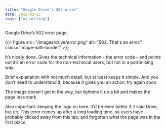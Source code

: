 ```yaml
---
title: "Google Drive's 502 error"
date: 2015-03-13
tags: ["ui writing"]
---
```


Google Drive’s 502 error page.

{{< figure src="/images/drive/error.png" alt="502. That's an error." class="image-with-border" >}}

It’s nicely done. Gives the technical information - the error code - and points out it’s an error code for the non-technical users, but not in a patronising way.

Brief explanation with not much detail, but at least keeps it simple. And you don’t need to understand it, because it gives you an action: try again soon.

The image doesn’t get in the way, but lightens it up a bit and makes the page less stark.

Also important: keeping the logo on here. It’d be even better if it said Drive, but eh. This error comes up after a long loading time, so users have probably clicked away from this tab, and forgotten what the page was in the first place.

<!-- https://uiwriting.tumblr.com/post/113512763649/google-drives-502-error-page-its-nicely-done -->

